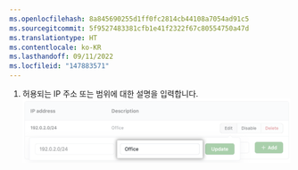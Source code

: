 ```yaml
---
ms.openlocfilehash: 8a845690255d1ff0fc2814cb44108a7054ad91c5
ms.sourcegitcommit: 5f9527483381cfb1e41f2322f67c80554750a47d
ms.translationtype: HT
ms.contentlocale: ko-KR
ms.lasthandoff: 09/11/2022
ms.locfileid: "147883571"
---
```

1. 허용되는 IP 주소 또는 범위에 대한 설명을 입력합니다.
  ![IP 주소의 이름을 추가하는 키 필드](/assets/images/help/security/ip-address-edit-name-field.png)
